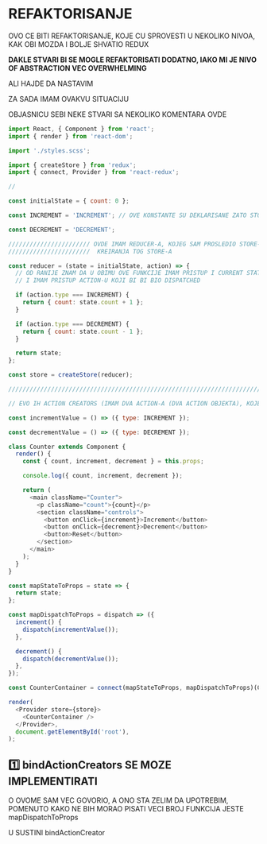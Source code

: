 # REFAKTORISANJE

OVO CE BITI REFAKTORISANJE, KOJE CU SPROVESTI U NEKOLIKO NIVOA, KAK OBI MOZDA I BOLJE SHVATIO REDUX

**DAKLE STVARI BI SE MOGLE REFAKTORISATI DODATNO, IAKO MI JE NIVO OF ABSTRACTION VEC OVERWHELMING**

ALI HAJDE DA NASTAVIM

ZA SADA IMAM OVAKVU SITUACIJU

OBJASNICU SEBI NEKE STVARI SA NEKOLIKO KOMENTARA OVDE

```javascript
import React, { Component } from 'react';
import { render } from 'react-dom';

import './styles.scss';

import { createStore } from 'redux';
import { connect, Provider } from 'react-redux';

//

const initialState = { count: 0 };

const INCREMENT = 'INCREMENT'; // OVE KONSTANTE SU DEKLARISANE ZATO STO ZELIM REFERENCE (DA BIH SMANJIO PROSTOR ZA GRESKU)

const DECREMENT = 'DECREMENT';

/////////////////////// OVDE IMAM REDUCER-A, KOJEG SAM PROSLEDIO STORE-U PRILIKOM
///////////////////////  KREIRANJA TOG STORE-A

const reducer = (state = initialState, action) => {
  // OD RANIJE ZNAM DA U OBIMU OVE FUNKCIJE IMAM PRISTUP I CURRENT STATE-U
  // I IMAM PRISTUP ACTION-U KOJI BI BI BIO DISPATCHED

  if (action.type === INCREMENT) {
    return { count: state.count + 1 };
  }

  if (action.type === DECREMENT) {
    return { count: state.count - 1 };
  }

  return state;
};

const store = createStore(reducer);

///////////////////////////////////////////////////////////////////////////////

// EVO IH ACTION CREATORS (IMAM DVA ACTION-A (DVA ACTION OBJEKTA), KOJE ONI MOGU KREIRATI)

const incrementValue = () => ({ type: INCREMENT });

const decrementValue = () => ({ type: DECREMENT });

class Counter extends Component {
  render() {
    const { count, increment, decrement } = this.props;

    console.log({ count, increment, decrement });

    return (
      <main className="Counter">
        <p className="count">{count}</p>
        <section className="controls">
          <button onClick={increment}>Increment</button>
          <button onClick={decrement}>Decrement</button>
          <button>Reset</button>
        </section>
      </main>
    );
  }
}

const mapStateToProps = state => {
  return state;
};

const mapDispatchToProps = dispatch => ({
  increment() {
    dispatch(incrementValue());
  },

  decrement() {
    dispatch(decrementValue());
  },
});

const CounterContainer = connect(mapStateToProps, mapDispatchToProps)(Counter);

render(
  <Provider store={store}>
    <CounterContainer />
  </Provider>,
  document.getElementById('root'),
);
```

## :one: bindActionCreators SE MOZE IMPLEMENTIRATI

O OVOME SAM VEC GOVORIO, A ONO STA ZELIM DA UPOTREBIM, POMENUTO KAKO NE BIH MORAO PISATI VECI BROJ FUNKCIJA JESTE mapDispatchToProps

U SUSTINI bindActionCreator
